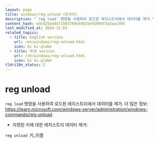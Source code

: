 ```yaml
---
layout: page
title: windows/reg-unload (한국어)
description: "`reg load` 명령을 사용하여 로드된 레지스트리에서 데이터를 제거."
content_hash: edc829a58471503789e58925e9199df3a3aac595
last_modified_at: 2024-11-03
related_topics:
  - title: English version
    url: /en/windows/reg-unload.html
    icon: bi bi-globe
  - title: 中文 version
    url: /zh/windows/reg-unload.html
    icon: bi bi-globe
tldri18n_status: 2
---
```

# reg unload

`reg load` 명령을 사용하여 로드된 레지스트리에서 데이터를 제거.
더 많은 정보: <https://learn.microsoft.com/windows-server/administration/windows-commands/reg-unload>.

- 지정된 키에 대한 레지스트리 데이터 제거:

`reg unload `<span class="tldr-var badge badge-pill bg-dark-lm bg-white-dm text-white-lm text-dark-dm font-weight-bold">키_이름</span>
